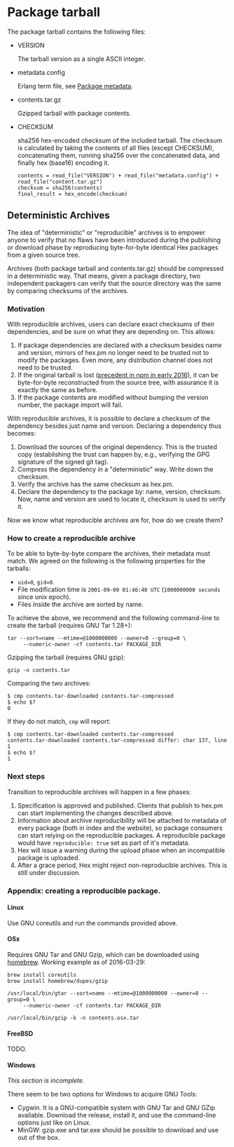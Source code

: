 # Package tarball

The package tarball contains the following files:

  * VERSION

    The tarball version as a single ASCII integer.

  * metadata.config

    Erlang term file, see [Package metadata](https://github.com/hexpm/specifications/blob/master/package_metadata.md).

  * contents.tar.gz

    Gzipped tarball with package contents.

  * CHECKSUM

    sha256 hex-encoded checksum of the included tarball. The checksum is calculated by taking the contents of all files (except CHECKSUM), concatenating them, running sha256 over the concatenated data, and finally hex (base16) encoding it.

        contents = read_file("VERSION") + read_file("metadata.config") + read_file("content.tar.gz")
        checksum = sha256(contents)
        final_result = hex_encode(checksum)


## Deterministic Archives

The idea of "deterministic" or "reproducible" archives is to empower anyone to
verify that no flaws have been introduced during the publishing or download
phase by reproducing byte-for-byte identical Hex packages from a given source
tree.

Archives (both package tarball and contents.tar.gz) should be compressed in a
deterministic way. That means, given a package directory, two independent
packagers can verify that the source directory was the same by comparing
checksums of the archives.

### Motivation

With reproducible archives, users can declare exact checksums of their
dependencies, and be sure on what they are depending on. This allows:

1. If package dependencies are declared with a checksum besides name and
   version, mirrors of hex.pm no longer need to be trusted not to modify the
   packages. Even more, any distribution channel does not need to be trusted.
2. If the original tarball is lost ([precedent in npm in early 2016][1]), it
   can be byte-for-byte reconstructed from the source tree, with assurance it
   is exactly the same as before.
3. If the package contents are modified without bumping the version number, the
   package import will fail.

With reproducible archives, it is possible to declare a checksum of the
dependency besides just name and version. Declaring a dependency thus becomes:

1. Download the sources of the original dependency. This is the trusted copy
   (establishing the trust can happen by, e.g., verifying the GPG signature of
   the signed git tag).
2. Compress the dependency in a "deterministic" way. Write down the checksum.
3. Verify the archive has the same checksum as hex.pm.
4. Declare the dependency to the package by: name, version, checksum. Now, name
   and version are used to locate it, checksum is used to verify it.

Now we know what reproducible archives are for, how do we create them?

### How to create a reproducible archive

To be able to byte-by-byte compare the archives, their metadata must match. We
agreed on the following is the following properties for the tarballs:

* `uid=0`, `gid=0`.
* File modification time is `2001-09-09 01:46:40 UTC` (`1000000000 seconds`
  since unix epoch).
* Files inside the archive are sorted by name.

To achieve the above, we recommend and the following command-line to create the
tarball (requires GNU Tar 1.28+):

    tar --sort=name --mtime=@1000000000 --owner=0 --group=0 \
         --numeric-owner -cf contents.tar PACKAGE_DIR

Gzipping the tarball (requires GNU gzip):

    gzip -n contents.tar

Comparing the two archives:

    $ cmp contents.tar-downloaded contents.tar-compressed
    $ echo $?
    0

If they do not match, `cmp` will report:

    $ cmp contents.tar-downloaded contents.tar-compressed
    contents.tar-downloaded contents.tar-compressed differ: char 137, line 1
    $ echo $?
    1

### Next steps

Transition to reproducible archives will happen in a few phases:

1. Specification is approved and published. Clients that publish to hex.pm can
   start implementing the changes described above.
2. Information about archive reproducibility will be attached to metadata of
   every package (both in index and the website), so package consumers can
   start relying on the reproducible packages. A reproducible package would
   have `reproducible: true` set as part of it's metadata.
3. Hex will issue a warning during the upload phase when an incompatible
   package is uploaded.
4. After a grace period, Hex might reject non-reproducible archives. This is
   still under discussion.

### Appendix: creating a reproducible package.

#### Linux

Use GNU coreutils and run the commands provided above.

#### OSx

Requires GNU Tar and GNU Gzip, which can be downloaded using [homebrew][2].
Working example as of 2016-03-29:

    brew install coreutils
    brew install homebrew/dupes/gzip

    /usr/local/bin/gtar --sort=name --mtime=@1000000000 --owner=0 --group=0 \
         --numeric-owner -cf contents.tar PACKAGE_DIR

    /usr/local/bin/gzip -k -n contents.osx.tar

#### FreeBSD

TODO.

#### Windows

_This section is incomplete._

There seem to be two options for Windows to acquire GNU Tools:

* Cygwin. It is a GNU-compatible system with GNU Tar and GNU GZip available.
  Download the release, install it, and use the command-line options just like
  on Linux.
* MinGW: gzip.exe and tar.exe should be possible to download and use out of the
  box.

[1]: https://medium.com/@azerbike/i-ve-just-liberated-my-modules-9045c06be67c
[2]: http://brew.sh/
